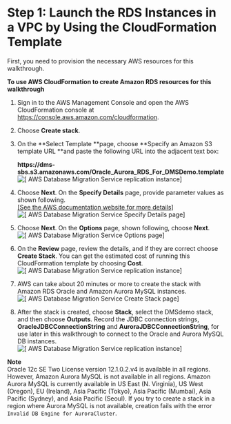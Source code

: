 # Step 1: Launch the RDS Instances in a VPC by Using the CloudFormation Template<a name="CHAP_RDSOracle2Aurora.Steps.LaunchRDSwCloudFormation"></a>

First, you need to provision the necessary AWS resources for this walkthrough\.

**To use AWS CloudFormation to create Amazon RDS resources for this walkthrough**

1. Sign in to the AWS Management Console and open the AWS CloudFormation console at [https://console\.aws\.amazon\.com/cloudformation](https://console.aws.amazon.com/cloudformation/)\.

1. Choose **Create stack**\.

1. On the **Select Template **page, choose **Specify an Amazon S3 template URL **and paste the following URL into the adjacent text box:

    **https://dms\-sbs\.s3\.amazonaws\.com/Oracle\_Aurora\_RDS\_For\_DMSDemo\.template**  
![\[ AWS Database Migration Service replication instance\]](http://docs.aws.amazon.com/dms/latest/sbs/images/sbs-rdsor2aurora2.png)

1. Choose **Next**\. On the **Specify Details** page, provide parameter values as shown following\.    
[\[See the AWS documentation website for more details\]](http://docs.aws.amazon.com/dms/latest/sbs/CHAP_RDSOracle2Aurora.Steps.LaunchRDSwCloudFormation.html)  
![\[ AWS Database Migration Service Specify Details page\]](http://docs.aws.amazon.com/dms/latest/sbs/images/sbs-rdsor2aurora3.png)

1. Choose **Next**\. On the **Options** page, shown following, choose **Next**\.  
![\[ AWS Database Migration Service Options page\]](http://docs.aws.amazon.com/dms/latest/sbs/images/sbs-rdsor2aurora4.png)

1. On the **Review** page, review the details, and if they are correct choose **Create Stack**\. You can get the estimated cost of running this CloudFormation template by choosing **Cost**\.  
![\[ AWS Database Migration Service replication instance\]](http://docs.aws.amazon.com/dms/latest/sbs/images/sbs-rdsor2aurora5.png)

1. AWS can take about 20 minutes or more to create the stack with Amazon RDS Oracle and Amazon Aurora MySQL instances\.   
![\[ AWS Database Migration Service Create Stack page\]](http://docs.aws.amazon.com/dms/latest/sbs/images/sbs-rdsor2aurora6.png)

1.  After the stack is created, choose **Stack**, select the DMSdemo stack, and then choose **Outputs**\. Record the JDBC connection strings, **OracleJDBCConnectionString** and **AuroraJDBCConnectionString**, for use later in this walkthrough to connect to the Oracle and Aurora MySQL DB instances\.  
![\[ AWS Database Migration Service replication instance\]](http://docs.aws.amazon.com/dms/latest/sbs/images/sbs-rdsor2aurora5.5.png)

**Note**  
Oracle 12c SE Two License version 12\.1\.0\.2\.v4 is available in all regions\. However, Amazon Aurora MySQL is not available in all regions\. Amazon Aurora MySQL is currently available in US East \(N\. Virginia\), US West \(Oregon\), EU \(Ireland\), Asia Pacific \(Tokyo\), Asia Pacific \(Mumbai\), Asia Pacific \(Sydney\), and Asia Pacific \(Seoul\)\. If you try to create a stack in a region where Aurora MySQL is not available, creation fails with the error `Invalid DB Engine for AuroraCluster`\.